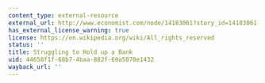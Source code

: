 ```yaml
---
content_type: external-resource
external_url: http://www.economist.com/node/14183061?story_id=14183061
has_external_license_warning: true
license: https://en.wikipedia.org/wiki/All_rights_reserved
status: ''
title: Struggling to Hold up a Bank
uid: 44658f1f-68b7-4baa-882f-69a5070e1432
wayback_url: ''
---
```

